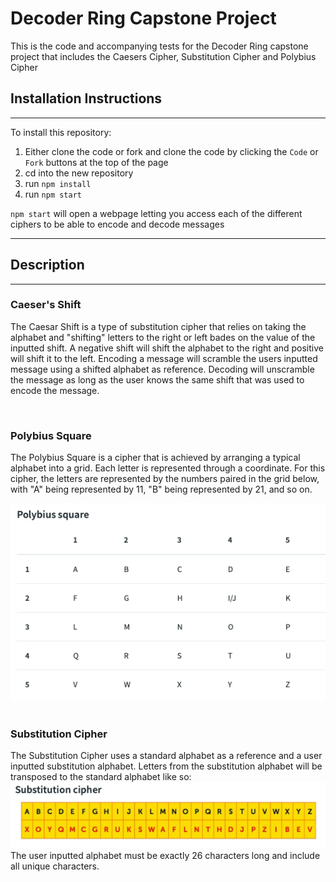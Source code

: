 <h1>Decoder Ring Capstone Project</h1>

This is the code and accompanying tests for the Decoder Ring capstone project that includes the Caesers Cipher, Substitution Cipher and Polybius Cipher

<h2>Installation Instructions</h2>

---

To install this repository:
1. Either clone the code or fork and clone the code by clicking the `Code` or `Fork` buttons at the top of the page
2. cd into the new repository
3. run `npm install`
4. run `npm start`

`npm start` will open a webpage letting you access each of the different ciphers to be able to encode and decode messages

---

<h2>Description</h2>

---

<h3>Caeser's Shift</h3>

The Caesar Shift is a type of substitution cipher that relies on taking the alphabet and "shifting" letters to the right or left bades on the value of the inputted shift. A negative shift will shift the alphabet to the right and positive will shift it to the left. Encoding a message will scramble the users inputted message using a shifted alphabet as reference. Decoding will unscramble the message as long as the user knows the same shift that was used to encode the message.

<br>

<h3>Polybius Square</h3>

The Polybius Square is a cipher that is achieved by arranging a typical alphabet into a grid. Each letter is represented through a coordinate. For this cipher, the letters are represented by the numbers paired in the grid below, with "A" being represented by 11, "B" being represented by 21, and so on.
<br>

![Polybius Square Cipher](/images/polybius.png)
<br>
<br>

<h3>Substitution Cipher</h3>

The Substitution Cipher uses a standard alphabet as a reference and a user inputted substitution alphabet. Letters from the substitution alphabet will be transposed to the standard alphabet like so:
<br>
![Substitution Cipher](/images/subs.png)
<br>
The user inputted alphabet must be exactly 26 characters long and include all unique characters.
